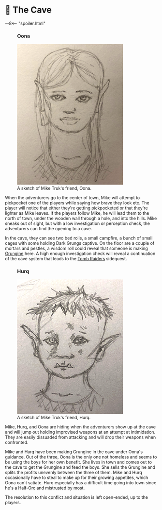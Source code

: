 # 🔐 The Cave

--8<-- "spoiler.html"

<figure class="infobox right">
  <h3>Oona</h3>
  <a href="/assets/images/oona-full.png">
    <img src="/assets/images/oona-tiny.png" />
  </a>
  <figcaption>
    A sketch of Mike Truk's friend, Oona.
  </figcaption>
</figure>

When the adventurers go to the center of town, Mike will attempt to pickpocket one of the players while saying how brave they look etc. The player will notice that either they're getting pickpocketed or that they're lighter as Mike leaves. If the players follow Mike, he will lead them to the north of town, under the wooden wall through a hole, and into the hills. Mike sneaks out of sight, but with a low investigation or perception check, the adventurers can find the opening to a cave.

In the cave, they can see two bed rolls, a small campfire, a bunch of small cages with some holding Dark Grungs captive. On the floor are a couple of mortars and pestles, a wisdom roll could reveal that someone is making [Grungine](../../../items/grungine.md) here. A high enough investigation check will reveal a continuation of the cave system that leads to the [Tomb Raiders](../sidequests/tomb-raiders.md) sidequest.

<figure class="infobox right">
  <h3>Hurq</h3>
  <a href="/assets/images/hurq-turker-full.png">
    <img src="/assets/images/hurq-turker-tiny.png" />
  </a>
  <figcaption>
    A sketch of Mike Truk's friend, Hurq.
  </figcaption>
</figure>

Mike, Hurq, and Oona are hiding when the adventurers show up at the cave and will jump out holding improvised weapons at an attempt at intimidation. They are easily dissuaded from attacking and will drop their weapons when confronted.

Mike and Hurq have been making Grungine in the cave under Oona's guidance. Out of the three, Oona is the only one not homeless and seems to be using the boys for her own benefit. She lives in town and comes out to the cave to get the Grungine and feed the boys. She sells the Grungine and splits the profits unevenly between the three of them. Mike and Hurq occasionally have to steal to make up for their growing appetites, which Oona can't satiate. Hurq especially has a difficult time going into town since he's a Half-Orc and mistrusted by most.

The resolution to this conflict and situation is left open-ended, up to the players.
